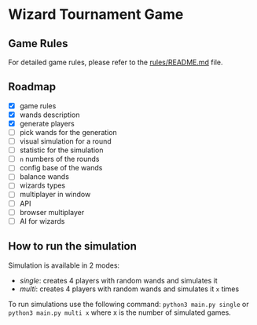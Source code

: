 # Wizard Tournament Game

## Game Rules

For detailed game rules, please refer to the [rules/README.md](rules/README.md) file.


## Roadmap

- [x] game rules
- [x] wands description
- [x] generate players
- [ ] pick wands for the generation
- [ ] visual simulation for a round
- [ ] statistic for the simulation
- [ ] `n` numbers of the rounds
- [ ] config base of the wands
- [ ] balance wands
- [ ] wizards types
- [ ] multiplayer in window
- [ ] API
- [ ] browser multiplayer
- [ ] AI for wizards

## How to run the simulation

Simulation is available in 2 modes:
- *single*: creates 4 players with random wands and simulates it
- *multi*: creates 4 players with random wands and simulates it `x` times

To run simulations use the following command:
`python3 main.py single` or 
`python3 main.py multi x` where x is the number of simulated games.